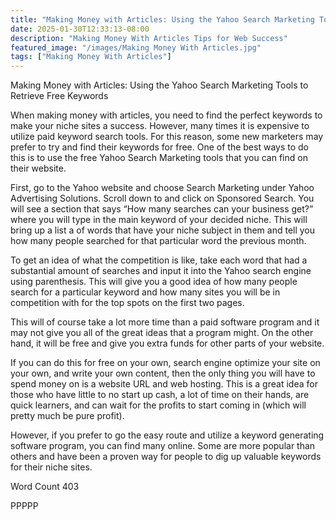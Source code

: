 ```yaml
---
title: "Making Money with Articles: Using the Yahoo Search Marketing Tools to Retrieve Free Keywords"
date: 2025-01-30T12:33:13-08:00
description: "Making Money With Articles Tips for Web Success"
featured_image: "/images/Making Money With Articles.jpg"
tags: ["Making Money With Articles"]
---
```


Making Money with Articles: Using the Yahoo Search Marketing Tools to Retrieve Free Keywords

When making money with articles, you need to find the perfect keywords to make your niche sites a success. However, many times it is expensive to utilize paid keyword search tools. For this reason, some new marketers may prefer to try and find their keywords for free. One of the best ways to do this is to use the free Yahoo Search Marketing tools that you can find on their website.

First, go to the Yahoo website and choose Search Marketing under Yahoo Advertising Solutions. Scroll down to and click on Sponsored Search. You will see a section that says “How many searches can your business get?” where you will type in the main keyword of your decided niche. This will bring up a list a of words that have your niche subject in them and tell you how many people searched for that particular word the previous month.

To get an idea of what the competition is like, take each word that had a substantial amount of searches and input it into the Yahoo search engine using parenthesis. This will give you a good idea of how many people search for a particular keyword and how many sites you will be in competition with for the top spots on the first two pages.

This will of course take a lot more time than a paid software program and it may not give you all of the great ideas that a program might. On the other hand, it will be free and give you extra funds for other parts of your website.

If you can do this for free on your own, search engine optimize your site on your own, and write your own content, then the only thing you will have to spend money on is a website URL and web hosting. This is a great idea for those who have little to no start up cash, a lot of time on their hands, are quick learners, and can wait for the profits to start coming in (which will pretty much be pure profit).

However, if you prefer to go the easy route and utilize a keyword generating software program, you can find many online. Some are more popular than others and have been a proven way for people to dig up valuable keywords for their niche sites.

Word Count 403

PPPPP
